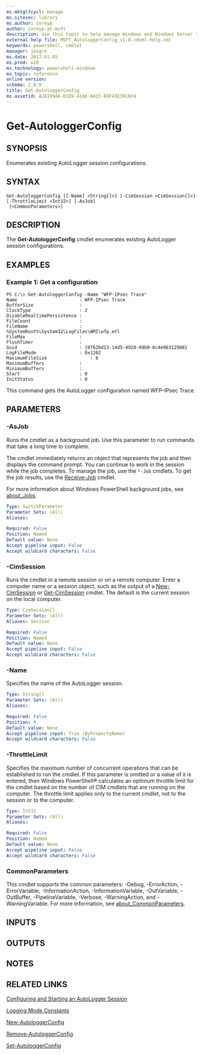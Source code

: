```yaml
---
ms.mktglfcycl: manage
ms.sitesec: library
ms.author: coreyp
author: coreyp-at-msft
description: Use this topic to help manage Windows and Windows Server technologies with Windows PowerShell.
external help file: MSFT_AutologgerConfig_v1.0.cdxml-help.xml
keywords: powershell, cmdlet
manager: jasgro
ms.date: 2017-01-05
ms.prod: w10
ms.technology: powershell-windows
ms.topic: reference
online version: 
schema: 2.0.0
title: Get-AutologgerConfig
ms.assetid: A2A199A6-D1D9-4168-AA15-E6F43E39C6F4
---
```


# Get-AutologgerConfig

## SYNOPSIS
Enumerates existing AutoLogger session configurations.

## SYNTAX

```
Get-AutologgerConfig [[-Name] <String[]>] [-CimSession <CimSession[]>] [-ThrottleLimit <Int32>] [-AsJob]
 [<CommonParameters>]
```

## DESCRIPTION
The **Get-AutologgerConfig** cmdlet enumerates existing AutoLogger session configurations.

## EXAMPLES

### Example 1: Get a configuration
```
PS C:\> Get-AutologgerConfig -Name "WFP-IPsec Trace"
Name                       : WFP-IPsec Trace
BufferSize                 : 
ClockType                  : 2
DisableRealtimePersistence : 
FileCount                  : 
FileName                   : %SystemRoot%\System32\LogFiles\WMI\wfp.etl
FileMax                    : 
FlushTimer                 : 
Guid                       : {0762bd13-14d5-4928-9db0-6c4e96312988}
LogFileMode                : 0x1202
MaximumFileSize                : 8
MaximumBuffers             : 
MinimumBuffers             : 
Start                      : 0
InitStatus                 : 0
```

This command gets the AutoLogger configuration named WFP-IPsec Trace.

## PARAMETERS

### -AsJob
Runs the cmdlet as a background job. Use this parameter to run commands that take a long time to complete. 

The cmdlet immediately returns an object that represents the job and then displays the command prompt. 
You can continue to work in the session while the job completes. 
To manage the job, use the `*-Job` cmdlets. 
To get the job results, use the [Receive-Job](http://go.microsoft.com/fwlink/?LinkID=113372) cmdlet. 

For more information about Windows PowerShell background jobs, see [about_Jobs](http://go.microsoft.com/fwlink/?LinkID=113251).

```yaml
Type: SwitchParameter
Parameter Sets: (All)
Aliases: 

Required: False
Position: Named
Default value: None
Accept pipeline input: False
Accept wildcard characters: False
```

### -CimSession
Runs the cmdlet in a remote session or on a remote computer.
Enter a computer name or a session object, such as the output of a [New-CimSession](http://go.microsoft.com/fwlink/p/?LinkId=227967) or [Get-CimSession](http://go.microsoft.com/fwlink/p/?LinkId=227966) cmdlet.
The default is the current session on the local computer.

```yaml
Type: CimSession[]
Parameter Sets: (All)
Aliases: Session

Required: False
Position: Named
Default value: None
Accept pipeline input: False
Accept wildcard characters: False
```

### -Name
Specifies the name of the AutoLogger session.

```yaml
Type: String[]
Parameter Sets: (All)
Aliases: 

Required: False
Position: 0
Default value: None
Accept pipeline input: True (ByPropertyName)
Accept wildcard characters: False
```

### -ThrottleLimit
Specifies the maximum number of concurrent operations that can be established to run the cmdlet.
If this parameter is omitted or a value of `0` is entered, then Windows PowerShell® calculates an optimum throttle limit for the cmdlet based on the number of CIM cmdlets that are running on the computer.
The throttle limit applies only to the current cmdlet, not to the session or to the computer.

```yaml
Type: Int32
Parameter Sets: (All)
Aliases: 

Required: False
Position: Named
Default value: None
Accept pipeline input: False
Accept wildcard characters: False
```

### CommonParameters
This cmdlet supports the common parameters: -Debug, -ErrorAction, -ErrorVariable, -InformationAction, -InformationVariable, -OutVariable, -OutBuffer, -PipelineVariable, -Verbose, -WarningAction, and -WarningVariable. For more information, see [about_CommonParameters](http://go.microsoft.com/fwlink/?LinkID=113216).

## INPUTS

## OUTPUTS

## NOTES

## RELATED LINKS

[Configuring and Starting an AutoLogger Session](http://msdn.microsoft.com/library/windows/desktop/aa363687.aspx)

[Logging Mode Constants](http://msdn.microsoft.com/library/windows/desktop/aa364080.aspx)

[New-AutologgerConfig](./New-AutologgerConfig.md)

[Remove-AutologgerConfig](./Remove-AutologgerConfig.md)

[Set-AutologgerConfig](./Set-AutologgerConfig.md)

